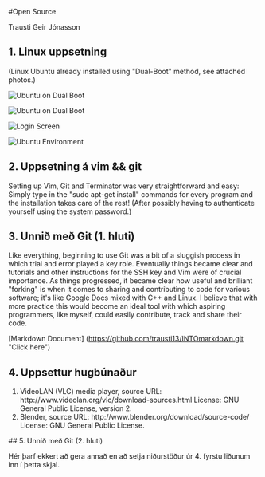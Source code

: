 #Open Source

Trausti Geir Jónasson

## 1. Linux uppsetning

(Linux Ubuntu already installed using "Dual-Boot" method, see attached photos.) 

![Ubuntu on Dual Boot](https://raw.github.com/trausti13/INTOmarkdown/master/IMG_0003.JPG)

![Ubuntu on Dual Boot](https://raw.github.com/trausti13/INTOmarkdown/master/IMG_0004.JPG)

![Login Screen](https://raw.github.com/trausti13/INTOmarkdown/master/IMG_0006)

![Ubuntu Environment](https://raw.github.com/trausti13/INTOmarkdown/master/IMG_0002)

## 2. Uppsetning á vim && git

Setting up Vim, Git and Terminator was very straightforward and easy:
Simply type in the "sudo apt-get install" commands for every program and the installation takes care of the rest! (After possibly having to authenticate yourself using the system password.)

## 3. Unnið með Git (1. hluti)

Like everything, beginning to use Git was a bit of a sluggish process in which trial and error played a key role. Eventually things became clear and tutorials and other instructions for the SSH key and Vim were of crucial importance. As things progressed, it became clear how useful and brilliant "forking" is when it comes to sharing and contributing to code for various software; it's like Google Docs mixed with C++ and Linux. I believe that with more practice this would become an ideal tool with which aspiring programmers, like myself, could easily contribute, track and share their code.

[Markdown Document] (https://github.com/trausti13/INTOmarkdown.git "Click here")

## 4. Uppsettur hugbúnaður

<ol>
<li>VideoLAN (VLC) media player, source URL: http://www.videolan.org/vlc/download-sources.html License: GNU General Public License, version 2.
</li>
<li>Blender, source URL: http://www.blender.org/download/source-code/ License: GNU General Public License.
</li>
</ol>
## 5. Unnið með Git (2. hluti)

Hér þarf ekkert að gera annað en að setja niðurstöður úr 4. fyrstu liðunum inn í þetta skjal.
